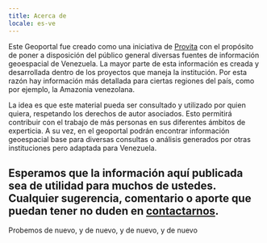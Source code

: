 ```yaml
---
title: Acerca de
locale: es-ve
---
```

Este Geoportal fue creado como una iniciativa de [Provita](https://www.provita.org.ve/) con el propósito de poner a disposición del público general diversas fuentes de información geoespacial de Venezuela. La mayor parte de esta información es creada y desarrollada dentro de los proyectos que maneja la institución. Por esta razón hay información más detallada para ciertas regiones del país, como por ejemplo, la Amazonia venezolana.

La idea es que este material pueda ser consultado y utilizado por quien quiera, respetando los derechos de autor asociados. Esto permitirá contribuir con el trabajo de más personas en sus diferentes ámbitos de experticia. A su vez, en el geoportal podrán encontrar información geoespacial base para diversas consultas o análisis generados por otras instituciones pero adaptada para Venezuela.

Esperamos que la información aquí publicada sea de utilidad para muchos de ustedes. Cualquier sugerencia, comentario o aporte que puedan tener no duden en [contactarnos](/contact).
---
Probemos de nuevo, y de nuevo, y de nuevo, y de nuevo